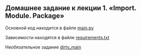 ## Домашнее задание к лекции 1. «Import. Module. Package»

Основной код находится в файле [main.py](https://github.com/NadezhdaLimanova/accounting/blob/master/main.py)

Зависимости находятся в файле [requirements.txt](https://github.com/NadezhdaLimanova/accounting/blob/master/requirements.txt)

Необязательное задание [dirty_main](https://github.com/NadezhdaLimanova/accounting/blob/master/dirty_main.py)
